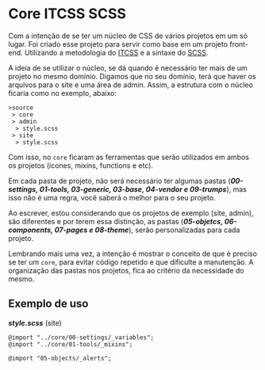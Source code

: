 # Core ITCSS SCSS

Com a intenção de se ter um núcleo de CSS de vários projetos em um só lugar. Foi criado esse projeto para servir como base em um projeto front-end. Utilizando a metodologia do [ITCSS](http://itcss.io/) e a sintaxe do [SCSS](http://sass-lang.com/).

A ideia de se utilizar o núcleo, se dá quando é necessário ter mais de um projeto no mesmo domínio. Digamos que no seu domínio, terá que haver os arquivos para o site e uma área de admin. Assim, a estrutura com o núcleo ficaria como no exemplo, abaixo:

```
>source
 > core
 > admin
  > style.scss 
 > site
  > style.scss 
```

Com isso, no `core` ficaram as ferramentas que serão utilizados em ambos os projetos (ícones, mixins, functions e etc). 

Em cada pasta de projeto, não será necessário ter algumas pastas (***00-settings, 01-tools, 03-generic, 03-base, 04-vendor e 09-trumps***), mas isso não é uma regra, você saberá o melhor para o seu projeto. 

Ao escrever, estou considerando que os projetos de exemplo (site, admin), são diferentes e por terem essa distinção, as pastas (***05-objetcs, 06-components, 07-pages e 08-theme***), serão personalizadas para cada projeto.

Lembrando mais uma vez, a intenção é mostrar o conceito de que é preciso se ter um `core`, para evitar código repetido e que dificulte a manutenção. A organização das pastas nos projetos, fica ao critério da necessidade do mesmo.

## Exemplo de uso

***style.scss*** (site)
```
@import "../core/00-settings/_variables";
@import "../core/01-tools/_mixins";

@import "05-objects/_alerts";

```